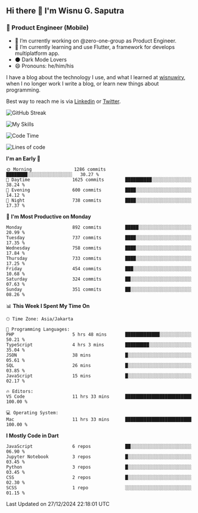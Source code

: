 ## Hi there 👋 I'm Wisnu G. Saputra

### :mobile_phone_off: Product Engineer (Mobile)

- 🔭 I’m currently working on @zero-one-group as Product Engineer.
- 🌱 I’m currently learning and use Flutter, a framework for develops multiplatform app.
- 🌑 Dark Mode Lovers
- 😄 Pronouns: he/him/his

I have a blog about the technology I use, and what I learned at [wisnuwiry](https://wisnuwiry.space/), when I no longer work I write a blog, or learn new things about programming.

Best way to reach me is via [Linkedin](https://www.linkedin.com/in/wisnu-saputra/) or [Twitter](https://twitter.com/wisnuwiry).

![GitHub Streak](https://streak-stats.demolab.com?user=wisnuwiry&theme=dark&hide_border=true)

![My Skills](https://skillicons.dev/icons?i=dart,flutter,kotlin,swift,go,js,css,neovim,git,linux&perline=5)

<!--START_SECTION:waka-->
![Code Time](http://img.shields.io/badge/Code%20Time-1%2C610%20hrs%2055%20mins-blue)

![Lines of code](https://img.shields.io/badge/From%20Hello%20World%20I%27ve%20Written-6.1%20million%20lines%20of%20code-blue)

**I'm an Early 🐤** 

```text
🌞 Morning                1286 commits        ████████░░░░░░░░░░░░░░░░░   30.27 % 
🌆 Daytime                1625 commits        ██████████░░░░░░░░░░░░░░░   38.24 % 
🌃 Evening                600 commits         ████░░░░░░░░░░░░░░░░░░░░░   14.12 % 
🌙 Night                  738 commits         ████░░░░░░░░░░░░░░░░░░░░░   17.37 % 
```
📅 **I'm Most Productive on Monday** 

```text
Monday                   892 commits         █████░░░░░░░░░░░░░░░░░░░░   20.99 % 
Tuesday                  737 commits         ████░░░░░░░░░░░░░░░░░░░░░   17.35 % 
Wednesday                758 commits         ████░░░░░░░░░░░░░░░░░░░░░   17.84 % 
Thursday                 733 commits         ████░░░░░░░░░░░░░░░░░░░░░   17.25 % 
Friday                   454 commits         ███░░░░░░░░░░░░░░░░░░░░░░   10.68 % 
Saturday                 324 commits         ██░░░░░░░░░░░░░░░░░░░░░░░   07.63 % 
Sunday                   351 commits         ██░░░░░░░░░░░░░░░░░░░░░░░   08.26 % 
```


📊 **This Week I Spent My Time On** 

```text
🕑︎ Time Zone: Asia/Jakarta

💬 Programming Languages: 
PHP                      5 hrs 48 mins       █████████████░░░░░░░░░░░░   50.21 % 
TypeScript               4 hrs 3 mins        █████████░░░░░░░░░░░░░░░░   35.04 % 
JSON                     38 mins             █░░░░░░░░░░░░░░░░░░░░░░░░   05.61 % 
SQL                      26 mins             █░░░░░░░░░░░░░░░░░░░░░░░░   03.85 % 
JavaScript               15 mins             █░░░░░░░░░░░░░░░░░░░░░░░░   02.17 % 

🔥 Editors: 
VS Code                  11 hrs 33 mins      █████████████████████████   100.00 % 

💻 Operating System: 
Mac                      11 hrs 33 mins      █████████████████████████   100.00 % 
```

**I Mostly Code in Dart** 

```text
JavaScript               6 repos             ██░░░░░░░░░░░░░░░░░░░░░░░   06.90 % 
Jupyter Notebook         3 repos             █░░░░░░░░░░░░░░░░░░░░░░░░   03.45 % 
Python                   3 repos             █░░░░░░░░░░░░░░░░░░░░░░░░   03.45 % 
CSS                      2 repos             █░░░░░░░░░░░░░░░░░░░░░░░░   02.30 % 
SCSS                     1 repo              ░░░░░░░░░░░░░░░░░░░░░░░░░   01.15 % 
```




 Last Updated on 27/12/2024 22:18:01 UTC
<!--END_SECTION:waka-->
